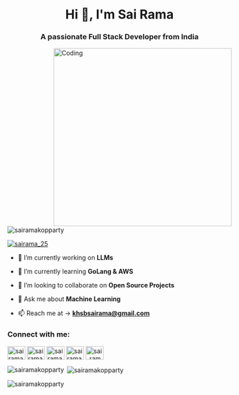 <h1 align="center">Hi 👋, I'm Sai Rama</h1>
<h3 align="center">A passionate Full Stack Developer from India</h3>
<img align="right" alt="Coding" width="400" src="https://cdn.dribbble.com/users/1162077/screenshots/3848914/programmer.gif">

<p align="left"> <img src="https://komarev.com/ghpvc/?username=sairamakopparty&label=Profile%20views&color=0e75b6&style=flat" alt="sairamakopparty" /> </p>

<p align="left"> <a href="https://twitter.com/sairama_25" target="blank"><img src="https://img.shields.io/twitter/follow/sairama_25?logo=twitter&style=for-the-badge" alt="sairama_25" /></a> </p>

- 🔭 I’m currently working on **LLMs**

- 🌱 I’m currently learning **GoLang & AWS**

- 👯 I’m looking to collaborate on **Open Source Projects**

- 💬 Ask me about **Machine Learning**

- 📫 Reach me at -> **khsbsairama@gmail.com**

<h3 align="left">Connect with me:</h3>
<p align="left">
<a href="https://twitter.com/sairama_25" target="blank"><img align="center" src="https://raw.githubusercontent.com/rahuldkjain/github-profile-readme-generator/master/src/images/icons/Social/twitter.svg" alt="sairama_25" height="30" width="40" /></a>
<a href="https://linkedin.com/in/sairama-kopparty" target="blank"><img align="center" src="https://raw.githubusercontent.com/rahuldkjain/github-profile-readme-generator/master/src/images/icons/Social/linked-in-alt.svg" alt="sairama-kopparty" height="30" width="40" /></a>
<a href="https://instagram.com/sairama_25" target="blank"><img align="center" src="https://raw.githubusercontent.com/rahuldkjain/github-profile-readme-generator/master/src/images/icons/Social/instagram.svg" alt="sairama_25" height="30" width="40" /></a>
<a href="https://www.hackerrank.com/sairamakopparty" target="blank"><img align="center" src="https://raw.githubusercontent.com/rahuldkjain/github-profile-readme-generator/master/src/images/icons/Social/hackerrank.svg" alt="sairamakopparty" height="30" width="40" /></a>
<a href="https://www.leetcode.com/sairama_25" target="blank"><img align="center" src="https://raw.githubusercontent.com/rahuldkjain/github-profile-readme-generator/master/src/images/icons/Social/leet-code.svg" alt="sai_rama" height="30" width="40" /></a>
</p>

<p><img align="left" src="https://github-readme-stats.vercel.app/api/top-langs?username=sairamakopparty&show_icons=true&locale=en&layout=compact" alt="sairamakopparty" /></p>

<p>&nbsp;<img align="center" src="https://github-readme-stats.vercel.app/api?username=sairamakopparty&show_icons=true&locale=en" alt="sairamakopparty" /></p>

<p><img align="center" src="https://github-readme-streak-stats.herokuapp.com/?user=sairamakopparty&" alt="sairamakopparty" /></p>

